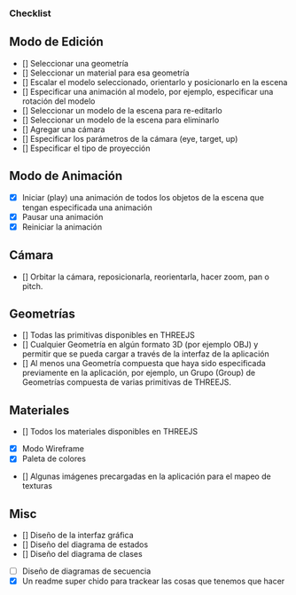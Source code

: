 ### Checklist
## Modo de Edición
- [] Seleccionar una geometría
- [] Seleccionar un material para esa geometría
- [] Escalar el modelo seleccionado, orientarlo y posicionarlo en la escena
- [] Especificar una animación al modelo, por ejemplo, especificar una rotación del
modelo
- [] Seleccionar un modelo de la escena para re-editarlo
- [] Seleccionar un modelo de la escena para eliminarlo
 - [] Agregar una cámara
 - [] Especificar los parámetros de la cámara (eye, target, up)
 - [] Especificar el tipo de proyección
 ## Modo de Animación
 - [x] Iniciar (play) una animación de todos los objetos de la escena que tengan especificada una
animación
- [x] Pausar una animación
- [x] Reiniciar la animación
## Cámara
- [] Orbitar la cámara, reposicionarla, reorientarla, hacer zoom, pan o pitch.
## Geometrías
- [] Todas las primitivas disponibles en THREEJS
- [] Cualquier Geometría en algún formato 3D (por ejemplo OBJ) y permitir que se pueda
cargar a través de la interfaz de la aplicación
- [] Al menos una Geometría compuesta que haya sido especificada previamente en la
aplicación, por ejemplo, un Grupo (Group) de Geometrías compuesta de varias primitivas
de THREEJS.
## Materiales
- [] Todos los materiales disponibles en THREEJS
- [x] Modo Wireframe
- [x] Paleta de colores 
- [] Algunas imágenes precargadas en la aplicación para el mapeo de texturas
## Misc
- [] Diseño de la interfaz gráfica
- [] Diseño del diagrama de estados
- [] Diseño del diagrama de clases
- [ ] Diseño de diagramas de secuencia
- [x] Un readme super chido para trackear las cosas que tenemos que hacer